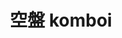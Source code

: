 ---
title: "空盤 komboi"
description: "空盤 komboi"
layout: shop
keywords:
  - 美食競賽
  - 台灣美食
  - 美食精選
datePublished: "2025-06-30"
dateModified: "2025-07-02"
city: "台北市"
district: "大安區"
address: "台北市大安區敦化南路一段270巷28號-8號"
phone: "0287720372"
geo: "25.038922335697148, 121.54677454211945"
google_map: "https://maps.app.goo.gl/vHQVDUAG4B4r3qJL7"
footinder: "https://footinder.com.tw/%E5%8F%B0%E5%8C%97%E5%B8%82%E5%A4%A7%E5%AE%89%E5%8D%80/8683/"
official: "https://www.instagram.com/komboi_taipei/"
award:
  - name: "500盤"
    year: "2024"
    entries:
      - dishes:
          - "豆花|時令魚|龍蒿"

---